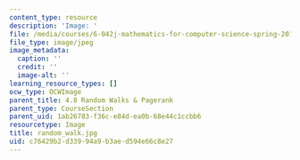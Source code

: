 ```yaml
---
content_type: resource
description: 'Image: '
file: /media/courses/6-042j-mathematics-for-computer-science-spring-2015/c76429b2d33994a9b3aed594e66c8e27_random_walk.jpg
file_type: image/jpeg
image_metadata:
  caption: ''
  credit: ''
  image-alt: ''
learning_resource_types: []
ocw_type: OCWImage
parent_title: 4.8 Random Walks & Pagerank
parent_type: CourseSection
parent_uid: 1ab26783-f36c-e84d-ea0b-68e44c1ccbb6
resourcetype: Image
title: random_walk.jpg
uid: c76429b2-d339-94a9-b3ae-d594e66c8e27
---
```

